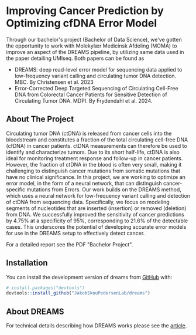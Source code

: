 
<!-- README.md is generated from README.Rmd. Please edit that file -->

# Improving Cancer Prediction by Optimizing cfDNA Error Model

Through our bachelor's project (Bachelor of Data Science), we've gotten the opportunity to work with Molekylær Medicinsk Afdeling (MOMA) to improve an aspect of the DREAMS pipeline, by utilizing same data used in the paper detailing UMIseq. Both papers can be found as 
- DREAMS: deep read-level error model for sequencing data applied to low-frequency variant calling and circulating tumor DNA detection. MBC. By Christensen et al. 2023
- Error-Corrected Deep Targeted Sequencing of Circulating Cell-Free DNA from Colorectal Cancer Patients for Sensitive Detection of Circulating Tumor DNA. MDPI. By Frydendahl et al. 2024. 

## About The Project
Circulating tumor DNA (ctDNA) is released from cancer cells into the bloodstream and constitutes a fraction of the total circulating cell-free DNA (cfDNA) in cancer patients. ctDNA measurements can therefore be used to identify and characterize tumors. Due to its short half-life, ctDNA is also ideal for monitoring treatment response and follow-up in cancer patients. However, the fraction of ctDNA in the blood is often very small, making it challenging to distinguish cancer mutations from somatic mutations that have no clinical significance.
In this project, we are working to optimize an error model, in the form of a neural network, that can distinguish cancer-specific mutations from Errors. Our work builds on the DREAMS method, which uses a neural network for low-frequency variant calling and detection of ctDNA from sequencing data. Specifically, we focus on modeling segments of nucleotides that are inserted (insertion) or removed (deletion) from DNA. We successfully improved the sensitivity of cancer predictions by 4.75% at a specificity of 95%, corresponding to 21.6% of the detectable cases. This underscores the potential of developing accurate error models for use in the DREAMS setup to effectively detect cancer.

For a detailed report see the PDF "Bachelor Project".

## Installation

You can install the development version of dreams from
[GitHub](https://github.com/JakobSkouPedersenLab/dreams) with:

``` r
# install.packages("devtools")
devtools::install_github("JakobSkouPedersenLab/dreams")
```


## About DREAMS

For technical details describing how DREAMS works please see the
[article](https://genomebiology.biomedcentral.com/articles/10.1186/s13059-023-02920-1).
